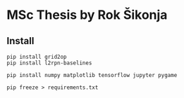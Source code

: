 # MSc Thesis by Rok Šikonja

## Install
    
    pip install grid2op
    pip install l2rpn-baselines
    
    pip install numpy matplotlib tensorflow jupyter pygame
    
    pip freeze > requirements.txt

